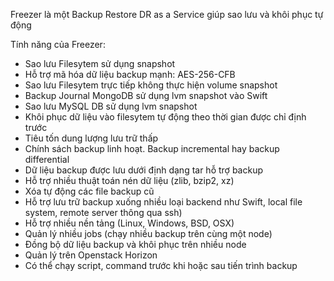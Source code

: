 
Freezer là một Backup Restore DR as a Service giúp sao lưu và khôi phục tự động

Tính năng của Freezer:

- Sao lưu Filesytem sử dụng snapshot
- Hỗ trợ mã hóa dữ liệu backup mạnh: AES-256-CFB
- Sao lưu Filesytem trực tiếp không thực hiện volume snapshot
- Backup Journal MongoDB sử dụng lvm snapshot vào Swift
- Sao lưu MySQL DB sử dụng lvm snapshot
- Khôi phục dữ liệu vào filesytem tự động theo thời gian được chỉ định trước
- Tiêu tốn dung lượng lưu trữ thấp
- Chính sách backup linh hoạt. Backup incremental hay backup differential
- Dữ liệu backup được lưu dưới định dạng tar hỗ trợ backup 
- Hỗ trợ nhiều thuật toán nén dữ liệu (zlib, bzip2, xz)
- Xóa tự động các file backup cũ
- Hỗ trợ lưu trữ backup xuống nhiều loại backend như Swift, local file system, remote server thông qua ssh)
- Hỗ trợ nhiều nền tảng (Linux, Windows, BSD, OSX)
- Quản lý nhiều jobs (chạy nhiều backup trên cùng một node)
- Đồng bộ dữ liệu backup và khôi phục trên nhiều node
- Quản lý trên Openstack Horizon
- Có thể chạy script, command trước khi hoặc sau tiến trình backup

